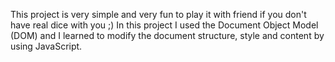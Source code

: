 This project is very simple and very fun to play it with friend if you don't have real dice with you ;)
In this project I used the Document Object Model (DOM) and  I learned to modify the document structure, style and content by using JavaScript.
